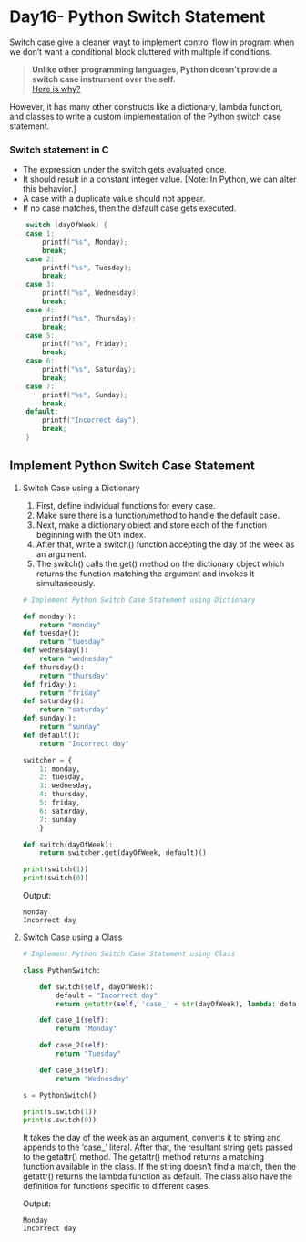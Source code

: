 
# Day16- Python Switch Statement

Switch case give a cleaner wayt to implement control flow in program when we don’t want a conditional block cluttered with multiple if conditions.

> **Unlike other programming languages, Python doesn’t provide a switch case instrument over the self.**  
> [Here is why?](https://bit.ly/pep3103)

However, it has many other constructs like a dictionary, lambda function, and classes to write a custom implementation of the Python switch case statement.

### Switch statement in C
- The expression under the switch gets evaluated once.
- It should result in a constant integer value. [Note: In Python, we can alter this behavior.]
- A case with a duplicate value should not appear.
- If no case matches, then the default case gets executed.

```c
    switch (dayOfWeek) {
    case 1:
        printf("%s", Monday);
        break;
    case 2:
        printf("%s", Tuesday);
        break;
    case 3:
        printf("%s", Wednesday);
        break;
    case 4:
        printf("%s", Thursday);
        break;
    case 5:
        printf("%s", Friday);
        break;
    case 6:
        printf("%s", Saturday);
        break;
    case 7:
        printf("%s", Sunday);
        break;
    default:
        printf("Incorrect day");
        break;
    }
```

## Implement Python Switch Case Statement

1. Switch Case using a Dictionary
    1. First, define individual functions for every case.
    2. Make sure there is a function/method to handle the default case.
    3. Next, make a dictionary object and store each of the function beginning with the 0th index.
    4. After that, write a switch() function accepting the day of the week as an argument.
    4. The switch() calls the get() method on the dictionary object which returns the function matching the argument and invokes it simultaneously.

    ```python 
    # Implement Python Switch Case Statement using Dictionary

    def monday():
        return "monday"
    def tuesday():
        return "tuesday"
    def wednesday():
        return "wednesday"
    def thursday():
        return "thursday"
    def friday():
        return "friday"
    def saturday():
        return "saturday"
    def sunday():
        return "sunday"
    def default():
        return "Incorrect day"

    switcher = {
        1: monday,
        2: tuesday,
        3: wednesday,
        4: thursday,
        5: friday,
        6: saturday,
        7: sunday
        }

    def switch(dayOfWeek):
        return switcher.get(dayOfWeek, default)()

    print(switch(1))
    print(switch(0))
    ```
    Output:
    ```
    monday
    Incorrect day
    ```

2. Switch Case using a Class
    ```python
    # Implement Python Switch Case Statement using Class

    class PythonSwitch:

        def switch(self, dayOfWeek):
            default = "Incorrect day"
            return getattr(self, 'case_' + str(dayOfWeek), lambda: default)()

        def case_1(self):
            return "Monday"
    
        def case_2(self):
            return "Tuesday"
    
        def case_3(self):
            return "Wednesday"

    s = PythonSwitch()

    print(s.switch(1))
    print(s.switch(0))
    ```
    It takes the day of the week as an argument, converts it to string and appends to the ‘case_’ literal. After that, the resultant string gets passed to the getattr() method.
    The getattr() method returns a matching function available in the class.
    If the string doesn’t find a match, then the getattr() returns the lambda function as default.
    The class also have the definition for functions specific to different cases.

    Output:
    ```
    Monday
    Incorrect day
    ```